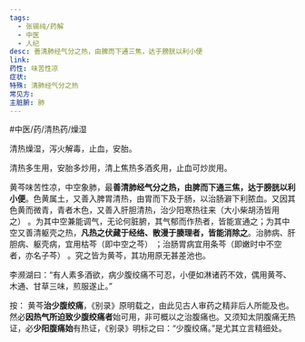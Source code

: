 ```yaml
---
tags:
  - 张锡纯/药解
  - 中医
  - 人纪
desc: 善清肺经气分之热，由脾而下通三焦，达于膀胱以利小便
link: 
药性: 味苦性凉
症状: 
特殊: 清肺经气分之热
常见方: 
主脏腑: 肺
---
```

#中医/药/清热药/燥湿

清热燥湿，泻火解毒，止血，安胎。

清热多生用，安胎多炒用，清上焦热多酒炙用，止血可炒炭用。


黄芩味苦性凉，中空象肺，最**善清肺经气分之热，由脾而下通三焦，达于膀胱以利小便**。色黄属土，又善入脾胃清热，由胃而下及于肠，以治肠澼下利脓血。又因其色黄而微青，青者木色，又善入肝胆清热，治少阳寒热往来（大小柴胡汤皆用之） 。为其中空兼能调气，无论何脏腑，其气郁而作热者，皆能宣通之；为其中空又善清躯壳之热，**凡热之伏藏于经络、散漫于腠理者，皆能消除之**。治肺病、肝胆病、躯壳病，宜用枯芩（即中空之芩） ；治肠胃病宜用条芩（即嫩时中不空者，亦名子芩） 。究之皆为黄芩，其功用原无甚差池也。

李濒湖曰：“有人素多酒欲，病少腹绞痛不可忍，小便如淋诸药不效，偶用黄芩、木通、甘草三味，煎服遂止。”

按： 黄芩**治少腹绞痛**，《别录》原明载之，由此见古人审药之精非后人所能及也。然必**因热气所迫致少腹绞痛者**始可用，非可概以之治腹痛也。又须知太阴腹痛无热证，必**少阳腹痛始**有热证，《别录》明标之曰：“少腹绞痛。”是尤其立言精细处。

